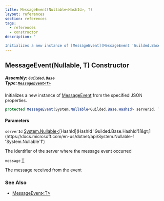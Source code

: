 ```yaml
---
title: MessageEvent(Nullable<HashId>, T)
layout: references
section: references
tags:
  - references
  - constructor
description: "

Initializes a new instance of [MessageEvent](MessageEvent 'Guilded.Base.Events.MessageEvent') from the specified JSON properties."
---
```


## MessageEvent(Nullable<HashId>, T) Constructor
##### **Assembly:** `Guilded.Base`<br/>**Type:** [`MessageEvent<T>`](MessageEvent_T_ 'Guilded.Base.Events.MessageEvent<T>')

Initializes a new instance of [MessageEvent](MessageEvent 'Guilded.Base.Events.MessageEvent') from the specified JSON properties.

```csharp
protected MessageEvent(System.Nullable<Guilded.Base.HashId> serverId, T message);
```
#### Parameters

<a name='Guilded.Base.Events.MessageEvent_T_.MessageEvent(System.Nullable_Guilded.Base.HashId_,T).serverId'></a>

`serverId` [System.Nullable&lt;](https://docs.microsoft.com/en-us/dotnet/api/System.Nullable-1 'System.Nullable`1')[HashId](HashId 'Guilded.Base.HashId')[&gt;](https://docs.microsoft.com/en-us/dotnet/api/System.Nullable-1 'System.Nullable`1')

The identifier of the server where the message event occurred

<a name='Guilded.Base.Events.MessageEvent_T_.MessageEvent(System.Nullable_Guilded.Base.HashId_,T).message'></a>

`message` [T](MessageEvent_T_#Guilded.Base.Events.MessageEvent_T_.T 'Guilded.Base.Events.MessageEvent<T>.T')

The message received from the event

### See Also
- [MessageEvent&lt;T&gt;](MessageEvent_T_ 'Guilded.Base.Events.MessageEvent<T>')